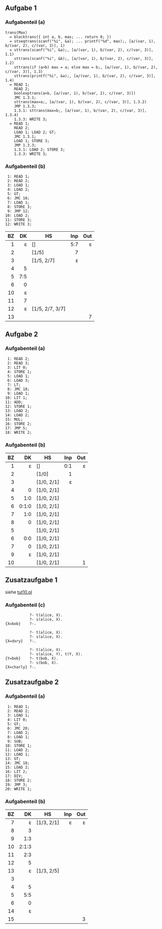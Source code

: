 ## Aufgabe 1
### Aufgabenteil (a)

```
trans(Max)
  = blocktrans({ int a, b, max; ... return 0; })
  = stseqtrans(scanf("%i", &a); ... printf("%d", max);, [a/(var, 1), b/(var, 2), c/(var, 3)], 1)
  = sttrans(scanf("%i", &a);, [a/(var, 1), b/(var, 2), c/(var, 3)], 1.1)
    sttrans(scanf("%i", &b);, [a/(var, 1), b/(var, 2), c/(var, 3)], 1.2)
    sttrans(if (a>b) max = a; else max = b;, [a/(var, 1), b/(var, 2), c/(var, 3)], 1.3)
    sttrans(printf("%i", &a);, [a/(var, 1), b/(var, 2), c/(var, 3)], 1.4)
  = READ 1;
    READ 2;
    boolexptrans(a>b, [a/(var, 1), b/(var, 2), c/(var, 3)])
    JMC 1.3.1;
    sttrans(max=a;, [a/(var, 1), b/(var, 2), c/(var, 3)], 1.3.2)
    JMP 1.3.3;
    1.3.1: sttrans(max=b;, [a/(var, 1), b/(var, 2), c/(var, 3)], 1.3.4)
    1.3.3: WRITE 3;
  = READ 1;
    READ 2;
    LOAD 1; LOAD 2; GT;
    JMC 1.3.1;
    LOAD 1; STORE 3;
    JMP 1.3.3;
    1.3.1: LOAD 2; STORE 3;
    1.3.3: WRITE 3;
```

### Aufgabenteil (b)

```
 1: READ 1;
 2: READ 2;
 3: LOAD 1;
 4: LOAD 2;
 5: GT;
 6: JMC 10;
 7: LOAD 1;
 8: STORE 3;
 9: JMP 12;
10: LOAD 2;
11: STORE 3;
12: WRITE 3;
```

BZ |    DK | HS              | Inp | Out
--:|------:|-----------------|----:|----:
 1 |     ε | []              | 5:7 | ε
 2 |       | [1/5]           | 7   |
 3 |       | [1/5, 2/7]      | ε   |
 4 |     5 |                 |     |
 5 |   7:5 |                 |     |
 6 |     0 |                 |     |
10 |     ε |                 |     |
11 |     7 |                 |     |
12 |     ε | [1/5, 2/7, 3/7] |     |
13 |       |                 |     | 7


## Aufgabe 2
### Aufgabenteil (a)

```
 1: READ 2;
 2: READ 3;
 3: LIT 0;
 4: STORE 1;
 5: LOAD 1;
 6: LOAD 3;
 7: LT;
 8: JMC 18;
 9: LOAD 1;
10: LIT 1;
11: ADD;
12: STORE 1;
13: LOAD 2;
14: LOAD 2;
15: MUL;
16: STORE 2;
17: JMP 5;
18: WRITE 2;
```

### Aufgabenteil (b)

BZ |    DK | HS         | Inp | Out
--:|------:|------------|----:|----:
 1 |     ε | []         | 0:1 | ε
 2 |       | [1/0]      | 1   |
 3 |       | [1/0, 2/1] | ε   |
 4 |     0 | [1/0, 2/1] |     |
 5 |   1:0 | [1/0, 2/1] |     |
 6 | 0:1:0 | [1/0, 2/1] |     |
 7 |   1:0 | [1/0, 2/1] |     |
 8 |     0 | [1/0, 2/1] |     |
 5 |       | [1/0, 2/1] |     |
 6 |   0:0 | [1/0, 2/1] |     |
 7 |     0 | [1/0, 2/1] |     |
 9 |     ε | [1/0, 2/1] |     |
10 |       | [1/0, 2/1] |     | 1

## Zusatzaufgabe 1

siehe [tut10.pl](./tut10.pl)

### Aufgabenteil (c)

```
           ?- t(alice, X).
           ?- s(alice, X).
{X=bob}    ?-.

           ?- t(alice, X).
           ?- s(alice, X).
{X=dory}   ?-.

           ?- t(alice, X).
           ?- s(alice, Y), t(Y, X).
{Y=bob}    ?- t(bob, X).
           ?- s(bob, X).
{X=charly} ?-.
```


## Zusatzaufgabe 2
### Aufgabenteil (a)

```
 1: READ 1;
 2: READ 2;
 3: LOAD 1;
 4: LIT 0;
 5: GT;
 6: JMC 20;
 7: LOAD 2;
 8: LOAD 1;
 9: SUB;
10: STORE 1;
11: LOAD 2;
12: LOAD 1;
13: GT;
14: JMC 18;
15: LOAD 2;
16: LIT 2;
17: DIV;
18: STORE 2;
19: JMP 3;
20: WRITE 1;
```

### Aufgabenteil (b)

BZ |    DK | HS         | Inp | Out
--:|------:|------------|----:|----:
 7 |     ε | [1/3, 2/1] |   ε | ε
 8 |     3 |            |     |
 9 |   1:3 |            |     |
10 | 2:1:3 |            |     |
11 |   2:3 |            |     |
12 |     5 |            |     |
13 |     ε | [1/3, 2/5] |     |
 3 |       |            |     |
 4 |     5 |            |     |
 5 |   5:5 |            |     |
 6 |     0 |            |     |
14 |     ε |            |     |
15 |       |            |     | 3